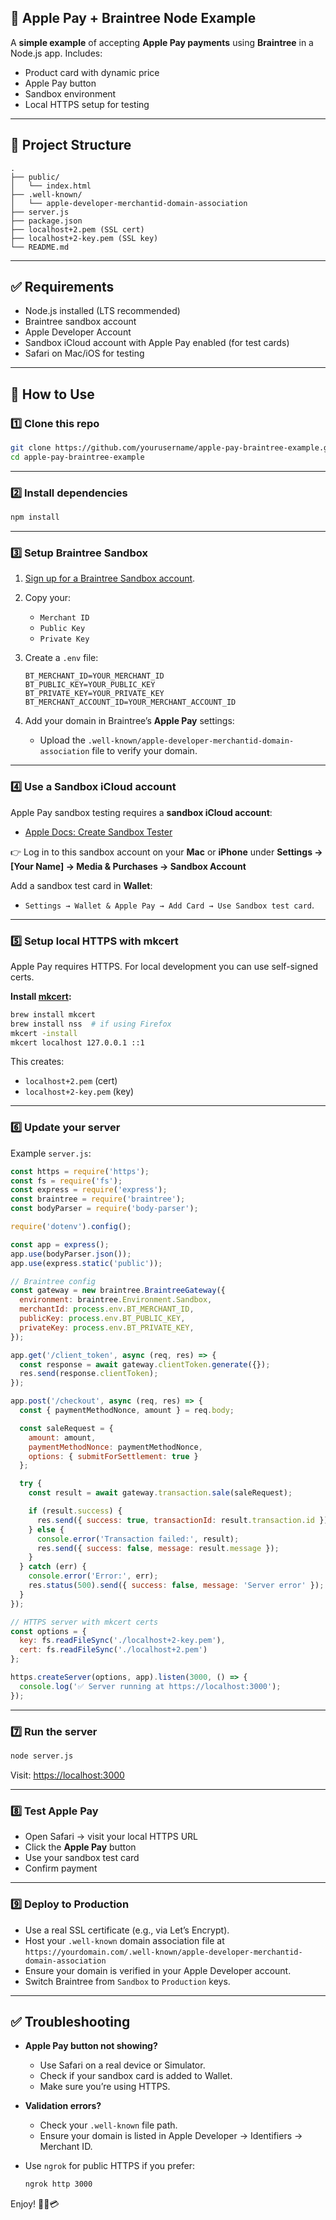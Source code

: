 ## 🍏 Apple Pay + Braintree Node Example

A **simple example** of accepting **Apple Pay payments** using **Braintree** in a Node.js app.
Includes:

* Product card with dynamic price
* Apple Pay button
* Sandbox environment
* Local HTTPS setup for testing

---

## 📂 Project Structure

```
.
├── public/
│   └── index.html
├── .well-known/
│   └── apple-developer-merchantid-domain-association
├── server.js
├── package.json
├── localhost+2.pem (SSL cert)
├── localhost+2-key.pem (SSL key)
└── README.md
```

---

## ✅ Requirements

* Node.js installed (LTS recommended)
* Braintree sandbox account
* Apple Developer Account
* Sandbox iCloud account with Apple Pay enabled (for test cards)
* Safari on Mac/iOS for testing

---

## 🚀 How to Use

### 1️⃣ **Clone this repo**

```bash
git clone https://github.com/yourusername/apple-pay-braintree-example.git
cd apple-pay-braintree-example
```

---

### 2️⃣ **Install dependencies**

```bash
npm install
```

---

### 3️⃣ **Setup Braintree Sandbox**

1. [Sign up for a Braintree Sandbox account](https://sandbox.braintreegateway.com/).

2. Copy your:

   * `Merchant ID`
   * `Public Key`
   * `Private Key`

3. Create a `.env` file:

   ```env
   BT_MERCHANT_ID=YOUR_MERCHANT_ID
   BT_PUBLIC_KEY=YOUR_PUBLIC_KEY
   BT_PRIVATE_KEY=YOUR_PRIVATE_KEY
   BT_MERCHANT_ACCOUNT_ID=YOUR_MERCHANT_ACCOUNT_ID
   ```

4. Add your domain in Braintree’s **Apple Pay** settings:

   * Upload the `.well-known/apple-developer-merchantid-domain-association` file to verify your domain.

---

### 4️⃣ **Use a Sandbox iCloud account**

Apple Pay sandbox testing requires a **sandbox iCloud account**:

* [Apple Docs: Create Sandbox Tester](https://developer.apple.com/apple-pay/sandbox-testing/)

👉 Log in to this sandbox account on your **Mac** or **iPhone** under **Settings → \[Your Name] → Media & Purchases → Sandbox Account**

Add a sandbox test card in **Wallet**:

* `Settings → Wallet & Apple Pay → Add Card → Use Sandbox test card`.

---

### 5️⃣ **Setup local HTTPS with mkcert**

Apple Pay requires HTTPS. For local development you can use self-signed certs.

**Install [mkcert](https://github.com/FiloSottile/mkcert):**

```bash
brew install mkcert
brew install nss  # if using Firefox
mkcert -install
mkcert localhost 127.0.0.1 ::1
```

This creates:

* `localhost+2.pem` (cert)
* `localhost+2-key.pem` (key)

---

### 6️⃣ **Update your server**

Example `server.js`:

```js
const https = require('https');
const fs = require('fs');
const express = require('express');
const braintree = require('braintree');
const bodyParser = require('body-parser');

require('dotenv').config();

const app = express();
app.use(bodyParser.json());
app.use(express.static('public'));

// Braintree config
const gateway = new braintree.BraintreeGateway({
  environment: braintree.Environment.Sandbox,
  merchantId: process.env.BT_MERCHANT_ID,
  publicKey: process.env.BT_PUBLIC_KEY,
  privateKey: process.env.BT_PRIVATE_KEY,
});

app.get('/client_token', async (req, res) => {
  const response = await gateway.clientToken.generate({});
  res.send(response.clientToken);
});

app.post('/checkout', async (req, res) => {
  const { paymentMethodNonce, amount } = req.body;

  const saleRequest = {
    amount: amount,
    paymentMethodNonce: paymentMethodNonce,
    options: { submitForSettlement: true }
  };

  try {
    const result = await gateway.transaction.sale(saleRequest);

    if (result.success) {
      res.send({ success: true, transactionId: result.transaction.id });
    } else {
      console.error('Transaction failed:', result);
      res.send({ success: false, message: result.message });
    }
  } catch (err) {
    console.error('Error:', err);
    res.status(500).send({ success: false, message: 'Server error' });
  }
});

// HTTPS server with mkcert certs
const options = {
  key: fs.readFileSync('./localhost+2-key.pem'),
  cert: fs.readFileSync('./localhost+2.pem')
};

https.createServer(options, app).listen(3000, () => {
  console.log('✅ Server running at https://localhost:3000');
});
```

---

### 7️⃣ **Run the server**

```bash
node server.js
```

Visit: [https://localhost:3000](https://localhost:3000)

---

### 8️⃣ **Test Apple Pay**

* Open Safari → visit your local HTTPS URL
* Click the **Apple Pay** button
* Use your sandbox test card
* Confirm payment

---

### 9️⃣ **Deploy to Production**

* Use a real SSL certificate (e.g., via Let’s Encrypt).
* Host your `.well-known` domain association file at `https://yourdomain.com/.well-known/apple-developer-merchantid-domain-association`
* Ensure your domain is verified in your Apple Developer account.
* Switch Braintree from `Sandbox` to `Production` keys.

---

## ✅ **Troubleshooting**

* **Apple Pay button not showing?**

  * Use Safari on a real device or Simulator.
  * Check if your sandbox card is added to Wallet.
  * Make sure you’re using HTTPS.
* **Validation errors?**

  * Check your `.well-known` file path.
  * Ensure your domain is listed in Apple Developer → Identifiers → Merchant ID.
* Use `ngrok` for public HTTPS if you prefer:

  ```bash
  ngrok http 3000
  ```

Enjoy! 🚀🍏💳
